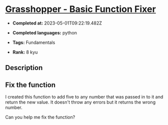 # [Grasshopper - Basic Function Fixer](https://www.codewars.com/kata/56200d610758762fb0000002)

- **Completed at:** 2023-05-01T09:22:19.482Z

- **Completed languages:** python

- **Tags:** Fundamentals

- **Rank:** 8 kyu

## Description

## Fix the function

I created this function to add five to any number that was passed in to it and return the new value.
It doesn't throw any errors but it returns the wrong number.

Can you help me fix the function?